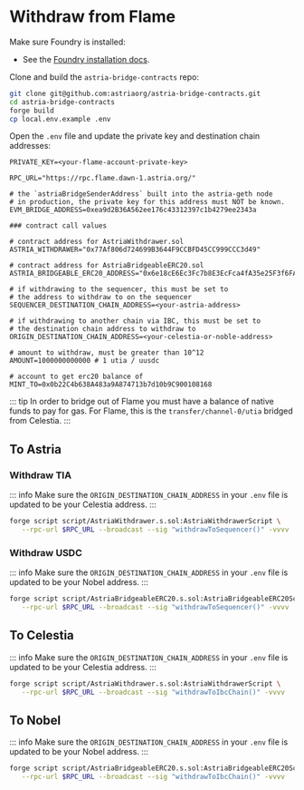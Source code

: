 # Withdraw from Flame

Make sure Foundry is installed:

- See the [Foundry installation
  docs](https://book.getfoundry.sh/getting-started/installation).

Clone and build the `astria-bridge-contracts` repo:

```bash
git clone git@github.com:astriaorg/astria-bridge-contracts.git
cd astria-bridge-contracts
forge build
cp local.env.example .env
```

Open the `.env` file and update the private key and destination chain addresses:

```bash{1,19,23}
PRIVATE_KEY=<your-flame-account-private-key>

RPC_URL="https://rpc.flame.dawn-1.astria.org/"

# the `astriaBridgeSenderAddress` built into the astria-geth node
# in production, the private key for this address must NOT be known.
EVM_BRIDGE_ADDRESS=0xea9d2B36A562ee176c43312397c1b4279ee2343a

### contract call values 

# contract address for AstriaWithdrawer.sol
ASTRIA_WITHDRAWER="0x77Af806d724699B3644F9CCBFD45CC999CCC3d49"

# contract address for AstriaBridgeableERC20.sol
ASTRIA_BRIDGEABLE_ERC20_ADDRESS="0x6e18cE6Ec3Fc7b8E3EcFca4fA35e25F3f6FA879a"

# if withdrawing to the sequencer, this must be set to
# the address to withdraw to on the sequencer
SEQUENCER_DESTINATION_CHAIN_ADDRESS=<your-astria-address>

# if withdrawing to another chain via IBC, this must be set to 
# the destination chain address to withdraw to
ORIGIN_DESTINATION_CHAIN_ADDRESS=<your-celestia-or-noble-address>

# amount to withdraw, must be greater than 10^12
AMOUNT=1000000000000 # 1 utia / uusdc

# account to get erc20 balance of
MINT_TO=0x0b22C4b638A483a9A874713b7d10b9C900108168
```

::: tip
In order to bridge out of Flame you must have a balance of native funds to pay
for gas. For Flame, this is the `transfer/channel-0/utia` bridged from Celestia.
:::

## To Astria

### Withdraw TIA

::: info
Make sure the `ORIGIN_DESTINATION_CHAIN_ADDRESS` in your `.env` file is updated
to be your Celestia address.
:::

```bash
forge script script/AstriaWithdrawer.s.sol:AstriaWithdrawerScript \
   --rpc-url $RPC_URL --broadcast --sig "withdrawToSequencer()" -vvvv
```

### Withdraw USDC

::: info
Make sure the `ORIGIN_DESTINATION_CHAIN_ADDRESS` in your `.env` file is updated
to be your Nobel address.
:::

```bash
forge script script/AstriaBridgeableERC20.s.sol:AstriaBridgeableERC20Script \
   --rpc-url $RPC_URL --broadcast --sig "withdrawToSequencer()" -vvvv
```

## To Celestia

::: info
Make sure the `ORIGIN_DESTINATION_CHAIN_ADDRESS` in your `.env` file is updated
to be your Celestia address.
:::

```bash
forge script script/AstriaWithdrawer.s.sol:AstriaWithdrawerScript \
   --rpc-url $RPC_URL --broadcast --sig "withdrawToIbcChain()" -vvvv
```

## To Nobel

::: info
Make sure the `ORIGIN_DESTINATION_CHAIN_ADDRESS` in your `.env` file is updated
to be your Nobel address.
:::

```bash
forge script script/AstriaBridgeableERC20.s.sol:AstriaBridgeableERC20Script \
   --rpc-url $RPC_URL --broadcast --sig "withdrawToIbcChain()" -vvvv
```
